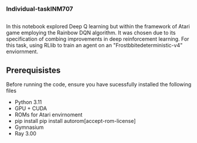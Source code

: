 ### Individual-taskINM707
##
In this notebook explored Deep Q learning but within the framework of Atari game employing the Rainbow DQN algorithm. It was chosen due to its specification of combing improvements in deep reinforcement learning. For this task, using RLlib to train an agent on an "Frostbbitedeterministic-v4" enviornment.

## Prerequisistes
Before running the code, ensure you have sucessfully installed the following files
- Python 3.11
- GPU + CUDA
- ROMs for Atari envirnoment
- pip install pip install autorom[accept-rom-license]
- Gymnasium
- Ray 3.00
